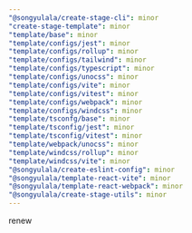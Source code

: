 ```yaml
---
"@songyulala/create-stage-cli": minor
"create-stage-template": minor
"template/base": minor
"template/configs/jest": minor
"template/configs/rollup": minor
"template/configs/tailwind": minor
"template/configs/typescript": minor
"template/configs/unocss": minor
"template/configs/vite": minor
"template/configs/vitest": minor
"template/configs/webpack": minor
"template/configs/windcss": minor
"template/tsconfg/base": minor
"template/tsconfig/jest": minor
"template/tsconfig/vitest": minor
"template/webpack/unocss": minor
"template/windcss/rollup": minor
"template/windcss/vite": minor
"@songyulala/create-eslint-config": minor
"@songyulala/template-react-vite": minor
"@songyulala/template-react-webpack": minor
"@songyulala/create-stage-utils": minor
---
```


renew
